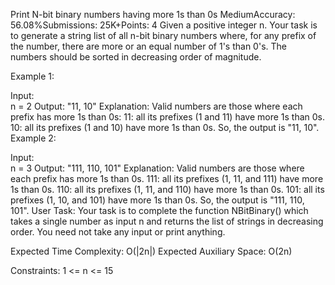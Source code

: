 Print N-bit binary numbers having more 1s than 0s
MediumAccuracy: 56.08%Submissions: 25K+Points: 4
Given a positive integer n. Your task is to generate a string list of all n-bit binary numbers where, for any prefix of the number, there are more or an equal number of 1's than 0's. The numbers should be sorted in decreasing order of magnitude.

Example 1:

Input:  
n = 2
Output: 
"11, 10"
Explanation: Valid numbers are those where each prefix has more 1s than 0s:
11: all its prefixes (1 and 11) have more 1s than 0s.
10: all its prefixes (1 and 10) have more 1s than 0s.
So, the output is "11, 10".
Example 2:

Input:  
n = 3
Output: 
"111, 110, 101"
Explanation: Valid numbers are those where each prefix has more 1s than 0s.
111: all its prefixes (1, 11, and 111) have more 1s than 0s.
110: all its prefixes (1, 11, and 110) have more 1s than 0s.
101: all its prefixes (1, 10, and 101) have more 1s than 0s.
So, the output is "111, 110, 101".
User Task:
Your task is to complete the function NBitBinary() which takes a single number as input n and returns the list of strings in decreasing order. You need not take any input or print anything.

Expected Time Complexity: O(|2n|)
Expected Auxiliary Space: O(2n)

Constraints:
1 <= n <= 15